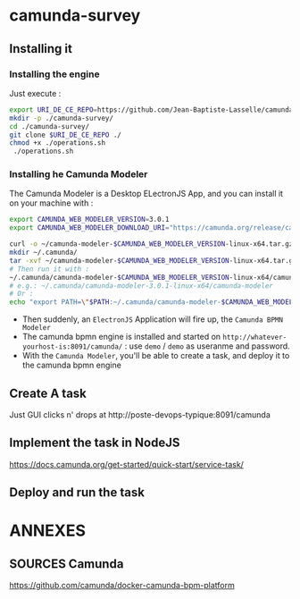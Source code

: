 # camunda-survey


##  Installing it


### Installing the engine

Just execute : 

```bash
export URI_DE_CE_REPO=https://github.com/Jean-Baptiste-Lasselle/camunda-survey
mkdir -p ./camunda-survey/ 
cd ./camunda-survey/ 
git clone $URI_DE_CE_REPO ./
chmod +x ./operations.sh
 ./operations.sh
```

### Installing he Camunda Modeler

The Camunda Modeler is a Desktop ELectronJS App, and you can install it on your machine with : 

```bash
export CAMUNDA_WEB_MODELER_VERSION=3.0.1
export CAMUNDA_WEB_MODELER_DOWNLOAD_URI="https://camunda.org/release/camunda-modeler/$CAMUNDA_WEB_MODELER_VERSION/camunda-modeler-$CAMUNDA_WEB_MODELER_VERSION-linux-x64.tar.gz"

curl -o ~/camunda-modeler-$CAMUNDA_WEB_MODELER_VERSION-linux-x64.tar.gz -L $CAMUNDA_WEB_MODELER_DOWNLOAD_URI
mkdir ~/.camunda/
tar -xvf ~/camunda-modeler-$CAMUNDA_WEB_MODELER_VERSION-linux-x64.tar.gz -C ~/.camunda/
# Then run it with : 
~/.camunda/camunda-modeler-$CAMUNDA_WEB_MODELER_VERSION-linux-x64/camunda-modeler
# e.g.: ~/.camunda/camunda-modeler-3.0.1-linux-x64/camunda-modeler
# Or :
echo "export PATH=\"$PATH:~/.camunda/camunda-modeler-$CAMUNDA_WEB_MODELER_VERSION-linux-x64/camunda-modeler\"" >> ~/.bashrc
```


* Then suddenly, an `ElectronJS` Application will fire up, the `Camunda BPMN Modeler`
* The camunda bpmn engine is installed and started on `http://whatever-yourhost-is:8091/camunda/` : use `demo` / `demo` as useranme and password.
* With the `Camunda Modeler`, you'll be able to create a task, and deploy it to the camunda bpmn engine

##  Create A task

Just GUI clicks n' drops at http://poste-devops-typique:8091/camunda



## Implement the task in NodeJS

https://docs.camunda.org/get-started/quick-start/service-task/

## Deploy and run the task


# ANNEXES 

## SOURCES Camunda

https://github.com/camunda/docker-camunda-bpm-platform

